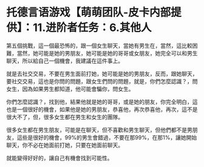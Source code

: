 # 托德言语游戏【萌萌团队-皮卡内部提供】：11.进阶者任务：6.其他人

第五個挑戰，這一個最恐怖的，跟一個女生聊天，當她有男生在，當然，這比較困難，當然，她可能是她的男朋友，她可能是她的哥哥或女朋友，她完全可以和男生聊天，所以給自己一個機會，我建議在這件事上。

就是去社交交易，不要在男生面前打她，她可能是她的男朋友，反而，跟她聊天，要社交交易，這也是你問的問題，跟女生們問的問題，就是，你們怎麼認識？，問女生，因為如果男生都知道，他可能會騙你，問女生。

你們怎麼認識？，找到他，結果他就是她的哥哥，或是她的朋友，你完全明白，這也是一個很好的機會，如果他是她的男朋友，恭喜他，再次恭喜他，再次，這不是很大不了，但，很多女生都在男生和女生的團隊。

很多女生都在男生朋友，可能是在聊天，但不喜歡和男生聊天，但他們都不是男朋友，這些是很好的機會，99%的男生會錯過，不要在那99%，在那1%，讓她開始聊天，你不必在她面前打她，只要在她面前聊天。

就能變得好好的，讓自己有機會找到可能性。